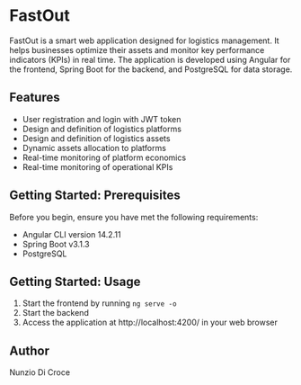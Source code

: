 # FastOut

FastOut is a smart web application designed for logistics management. It helps businesses optimize their assets and monitor key performance indicators (KPIs) in real time. The application is developed using Angular for the frontend, Spring Boot for the backend, and PostgreSQL for data storage.

## Features

- User registration and login with JWT token
- Design and definition of logistics platforms
- Design and definition of logistics assets
- Dynamic assets allocation to platforms
- Real-time monitoring of platform economics
- Real-time monitoring of operational KPIs

## Getting Started: Prerequisites

Before you begin, ensure you have met the following requirements:
- Angular CLI version 14.2.11
- Spring Boot v3.1.3
- PostgreSQL

## Getting Started: Usage

1. Start the frontend by running `ng serve -o`
2. Start the backend
3. Access the application at http://localhost:4200/ in your web browser

## Author

Nunzio Di Croce
